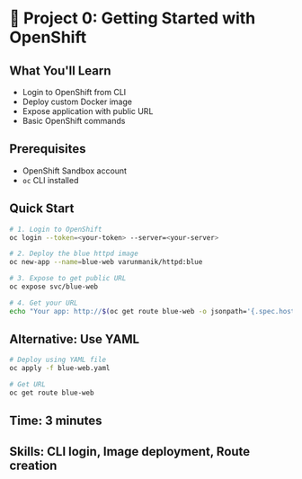 # 🚀 **Project 0: Getting Started with OpenShift**

## **What You'll Learn**
- Login to OpenShift from CLI
- Deploy custom Docker image
- Expose application with public URL
- Basic OpenShift commands

## **Prerequisites**
- OpenShift Sandbox account
- `oc` CLI installed

## **Quick Start**
```bash
# 1. Login to OpenShift
oc login --token=<your-token> --server=<your-server>

# 2. Deploy the blue httpd image
oc new-app --name=blue-web varunmanik/httpd:blue

# 3. Expose to get public URL
oc expose svc/blue-web

# 4. Get your URL
echo "Your app: http://$(oc get route blue-web -o jsonpath='{.spec.host}')"
```

## **Alternative: Use YAML**
```bash
# Deploy using YAML file
oc apply -f blue-web.yaml

# Get URL
oc get route blue-web
```

## **Time**: 3 minutes
## **Skills**: CLI login, Image deployment, Route creation
